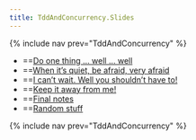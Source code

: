 ```yaml
---
title: TddAndConcurrency.Slides
---
```

{% include nav prev="TddAndConcurrency" %}

* ==[Do one thing … well … well](TddAndConcurrency.Slides.DoOneThingWellWell)
* ==[When it’s quiet, be afraid, very afraid](TddAndConcurrency.Slides.WhenItsQuietBeAfraidVeryAfraid)
* ==[I can’t wait. Well you shouldn’t have to!](TddAndConcurrency.Slides.ICantWaitWellYouShouldntHaveTo)
* ==[Keep it away from me!](TddAndConcurrency.Slides.KeepItAwayFromMe)
* ==[Final notes](TddAndConcurrency.Slides.FinaNotes)
* ==[Random stuff](TddAndConcurrency.Slides.RandomStuff)

{% include nav prev="TddAndConcurrency" %}
